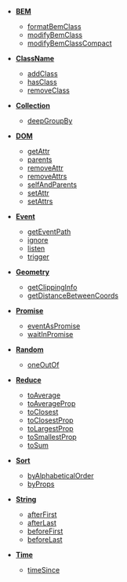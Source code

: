 * **[BEM](#bem)**
  * [formatBemClass](#formatbemclass)
  * [modifyBemClass](#modifybemclass)
  * [modifyBemClassCompact](#modifybemclasscompact)

* **[ClassName](#classname)**
  * [addClass](#addclass)
  * [hasClass](#hasclass)
  * [removeClass](#removeclass)

* **[Collection](#collection)**
  * [deepGroupBy](#deepgroupby)

* **[DOM](#dom)**
  * [getAttr](#getattr)
  * [parents](#parents)
  * [removeAttr](#removeattr)
  * [removeAttrs](#removeattrs)
  * [selfAndParents](#selfandparents)
  * [setAttr](#setattr)
  * [setAttrs](#setattrs)

* **[Event](#event)**
  * [getEventPath](#geteventpath)
  * [ignore](#ignore)
  * [listen](#listen)
  * [trigger](#trigger)

* **[Geometry](#geometry)**
  * [getClippingInfo](#getclippinginfo)
  * [getDistanceBetweenCoords](#getdistancebetweencoords)

* **[Promise](#promise)**
  * [eventAsPromise](#eventaspromise)
  * [waitInPromise](#waitinpromise)

* **[Random](#random)**
  * [oneOutOf](#oneoutof)

* **[Reduce](#reduce)**
  * [toAverage](#toaverage)
  * [toAverageProp](#toaverageprop)
  * [toClosest](#toclosest)
  * [toClosestProp](#toclosestprop)
  * [toLargestProp](#tolargestprop)
  * [toSmallestProp](#tosmallestprop)
  * [toSum](#tosum)

* **[Sort](#sort)**
  * [byAlphabeticalOrder](#byalphabeticalorder)
  * [byProps](#byprops)

* **[String](#string)**
  * [afterFirst](#afterfirst)
  * [afterLast](#afterlast)
  * [beforeFirst](#beforefirst)
  * [beforeLast](#beforelast)

* **[Time](#time)**
  * [timeSince](#timesince)


